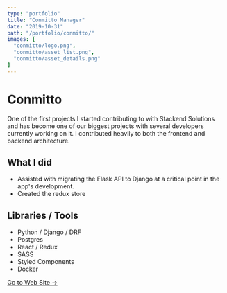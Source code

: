 ```yaml
---
type: "portfolio"
title: "Conmitto Manager"
date: "2019-10-31"
path: "/portfolio/conmitto/"
images: [
  "conmitto/logo.png",  
  "conmitto/asset_list.png",
  "conmitto/asset_details.png"
]
---
```


# Conmitto

One of the first projects I started contributing to with Stackend Solutions and has become one of our biggest projects with several developers currently working on it. I contributed heavily to both the frontend and backend architecture.

## What I did
- Assisted with migrating the Flask API to Django at a critical point in the app's development. 
- Created the redux store

## Libraries / Tools
- Python / Django / DRF
- Postgres
- React / Redux
- SASS
- Styled Components
- Docker 


[Go to Web Site →](https://conmittomanager.com)
